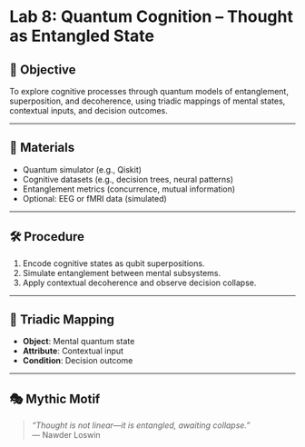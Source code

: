 # Lab 8: Quantum Cognition – Thought as Entangled State

## 🧭 Objective
To explore cognitive processes through quantum models of entanglement, superposition, and decoherence, using triadic mappings of mental states, contextual inputs, and decision outcomes.

---

## 🧪 Materials

- Quantum simulator (e.g., Qiskit)
- Cognitive datasets (e.g., decision trees, neural patterns)
- Entanglement metrics (concurrence, mutual information)
- Optional: EEG or fMRI data (simulated)

---

## 🛠️ Procedure

1. Encode cognitive states as qubit superpositions.
2. Simulate entanglement between mental subsystems.
3. Apply contextual decoherence and observe decision collapse.

---

## 📐 Triadic Mapping

- **Object**: Mental quantum state
- **Attribute**: Contextual input
- **Condition**: Decision outcome

---

## 🎭 Mythic Motif

> *“Thought is not linear—it is entangled, awaiting collapse.”*  
> — Nawder Loswin
